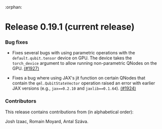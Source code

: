 :orphan:

# Release 0.19.1 (current release)

<h3>Bug fixes</h3>

* Fixes several bugs with using parametric operations with the
  `default.qubit.tensor` device on GPU.
  The device takes the `torch_device` argument to allow running
  non-parametric QNodes on the GPU.
  [(#1927)](https://github.com/PennyLaneAI/pennylane/pull/1927)

* Fixes a bug where using JAX's jit function on certain QNodes that contain
  the `qml.QubitStateVector` operation raised an error with earlier JAX
  versions (e.g., `jax==0.2.10` and `jaxlib==0.1.64`).
  [(#1924)](https://github.com/PennyLaneAI/pennylane/pull/1924)

<h3>Contributors</h3>

This release contains contributions from (in alphabetical order):

Josh Izaac, Romain Moyard, Antal Száva.
